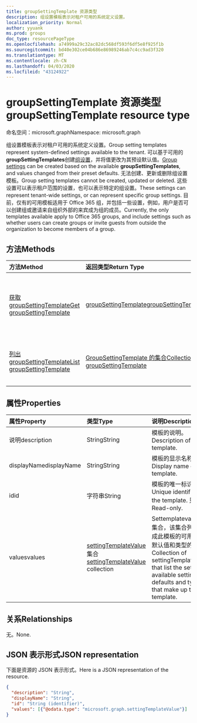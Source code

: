 ```yaml
---
title: groupSettingTemplate 资源类型
description: 组设置模板表示对租户可用的系统定义设置。
localization_priority: Normal
author: yyuank
ms.prod: groups
doc_type: resourcePageType
ms.openlocfilehash: a74999a29c32ac82dc568df593f6df5e8f925f1b
ms.sourcegitcommit: bd40e302ce04b686e86989246ab7c4cc9ad3f320
ms.translationtype: MT
ms.contentlocale: zh-CN
ms.lasthandoff: 04/03/2020
ms.locfileid: "43124922"
---
```

# <a name="groupsettingtemplate-resource-type"></a><span data-ttu-id="d6f74-103">groupSettingTemplate 资源类型</span><span class="sxs-lookup"><span data-stu-id="d6f74-103">groupSettingTemplate resource type</span></span>

<span data-ttu-id="d6f74-104">命名空间：microsoft.graph</span><span class="sxs-lookup"><span data-stu-id="d6f74-104">Namespace: microsoft.graph</span></span>

<span data-ttu-id="d6f74-105">组设置模板表示对租户可用的系统定义设置。</span><span class="sxs-lookup"><span data-stu-id="d6f74-105">Group setting templates represent system-defined settings available to the tenant.</span></span> <span data-ttu-id="d6f74-106">可以基于可用的**groupSettingTemplates**创建[组设置](groupsetting.md)，并将值更改为其预设默认值。</span><span class="sxs-lookup"><span data-stu-id="d6f74-106">[Group settings](groupsetting.md) can be created based on the available **groupSettingTemplates**, and values changed from their preset defaults.</span></span> <span data-ttu-id="d6f74-107">无法创建、更新或删除组设置模板。</span><span class="sxs-lookup"><span data-stu-id="d6f74-107">Group setting templates cannot be created, updated or deleted.</span></span> <span data-ttu-id="d6f74-108">这些设置可以表示租户范围的设置，也可以表示特定的组设置。</span><span class="sxs-lookup"><span data-stu-id="d6f74-108">These settings can represent tenant-wide settings, or can represent specific group settings.</span></span> <span data-ttu-id="d6f74-109">目前，仅有的可用模板适用于 Office 365 组，并包括一些设置，例如，用户是否可以创建组或邀请来自组织外部的来宾成为组的成员。</span><span class="sxs-lookup"><span data-stu-id="d6f74-109">Currently, the only templates available apply to Office 365 groups, and include settings such as whether users can create groups or invite guests from outside the organization to become members of a group.</span></span>

## <a name="methods"></a><span data-ttu-id="d6f74-110">方法</span><span class="sxs-lookup"><span data-stu-id="d6f74-110">Methods</span></span>

| <span data-ttu-id="d6f74-111">方法</span><span class="sxs-lookup"><span data-stu-id="d6f74-111">Method</span></span> | <span data-ttu-id="d6f74-112">返回类型</span><span class="sxs-lookup"><span data-stu-id="d6f74-112">Return Type</span></span> | <span data-ttu-id="d6f74-113">说明</span><span class="sxs-lookup"><span data-stu-id="d6f74-113">Description</span></span> |
|:---------------|:--------|:----------|
|[<span data-ttu-id="d6f74-114">获取 groupSettingTemplate</span><span class="sxs-lookup"><span data-stu-id="d6f74-114">Get groupSettingTemplate</span></span>](../api/groupsettingtemplate-get.md) | [<span data-ttu-id="d6f74-115">groupSettingTemplate</span><span class="sxs-lookup"><span data-stu-id="d6f74-115">groupSettingTemplate</span></span>](groupsettingtemplate.md) | <span data-ttu-id="d6f74-116">读取某个系统定义的 groupSettingTemplate 对象的特定属性。</span><span class="sxs-lookup"><span data-stu-id="d6f74-116">Read the specific properties of one of the system defined groupSettingTemplate objects.</span></span> |
|[<span data-ttu-id="d6f74-117">列出 groupSettingTemplate</span><span class="sxs-lookup"><span data-stu-id="d6f74-117">List groupSettingTemplate</span></span>](../api/groupsettingtemplate-list.md) | [<span data-ttu-id="d6f74-118">GroupSettingTemplate 的集合</span><span class="sxs-lookup"><span data-stu-id="d6f74-118">Collection of groupSettingTemplate</span></span>](groupsettingtemplate.md) |<span data-ttu-id="d6f74-119">列出所有系统定义的 groupSettingTemplate 对象。</span><span class="sxs-lookup"><span data-stu-id="d6f74-119">List all of the system defined groupSettingTemplate objects.</span></span>|

## <a name="properties"></a><span data-ttu-id="d6f74-120">属性</span><span class="sxs-lookup"><span data-stu-id="d6f74-120">Properties</span></span>

| <span data-ttu-id="d6f74-121">属性</span><span class="sxs-lookup"><span data-stu-id="d6f74-121">Property</span></span> | <span data-ttu-id="d6f74-122">类型</span><span class="sxs-lookup"><span data-stu-id="d6f74-122">Type</span></span> | <span data-ttu-id="d6f74-123">说明</span><span class="sxs-lookup"><span data-stu-id="d6f74-123">Description</span></span> |
|:---------------|:--------|:----------|
|<span data-ttu-id="d6f74-124">说明</span><span class="sxs-lookup"><span data-stu-id="d6f74-124">description</span></span>|<span data-ttu-id="d6f74-125">String</span><span class="sxs-lookup"><span data-stu-id="d6f74-125">String</span></span>| <span data-ttu-id="d6f74-126">模板的说明。</span><span class="sxs-lookup"><span data-stu-id="d6f74-126">Description of the template.</span></span> |
|<span data-ttu-id="d6f74-127">displayName</span><span class="sxs-lookup"><span data-stu-id="d6f74-127">displayName</span></span>|<span data-ttu-id="d6f74-128">String</span><span class="sxs-lookup"><span data-stu-id="d6f74-128">String</span></span>| <span data-ttu-id="d6f74-129">模板的显示名称。</span><span class="sxs-lookup"><span data-stu-id="d6f74-129">Display name of the template.</span></span> |
|<span data-ttu-id="d6f74-130">id</span><span class="sxs-lookup"><span data-stu-id="d6f74-130">id</span></span>|<span data-ttu-id="d6f74-131">字符串</span><span class="sxs-lookup"><span data-stu-id="d6f74-131">String</span></span>| <span data-ttu-id="d6f74-132">模板的唯一标识符。</span><span class="sxs-lookup"><span data-stu-id="d6f74-132">Unique identifier for the template.</span></span> <span data-ttu-id="d6f74-133">只读。</span><span class="sxs-lookup"><span data-stu-id="d6f74-133">Read-only.</span></span>|
|<span data-ttu-id="d6f74-134">values</span><span class="sxs-lookup"><span data-stu-id="d6f74-134">values</span></span>|<span data-ttu-id="d6f74-135">[settingTemplateValue](settingtemplatevalue.md)集合</span><span class="sxs-lookup"><span data-stu-id="d6f74-135">[settingTemplateValue](settingtemplatevalue.md) collection</span></span>| <span data-ttu-id="d6f74-136">Settemplatevalues 的集合，该集合列出了组成此模板的可用设置、默认值和类型的集合。</span><span class="sxs-lookup"><span data-stu-id="d6f74-136">Collection of settingTemplateValues that list the set of available settings, defaults and types that make up this template.</span></span> |

## <a name="relationships"></a><span data-ttu-id="d6f74-137">关系</span><span class="sxs-lookup"><span data-stu-id="d6f74-137">Relationships</span></span>

<span data-ttu-id="d6f74-138">无。</span><span class="sxs-lookup"><span data-stu-id="d6f74-138">None.</span></span>


## <a name="json-representation"></a><span data-ttu-id="d6f74-139">JSON 表示形式</span><span class="sxs-lookup"><span data-stu-id="d6f74-139">JSON representation</span></span>

<span data-ttu-id="d6f74-140">下面是资源的 JSON 表示形式。</span><span class="sxs-lookup"><span data-stu-id="d6f74-140">Here is a JSON representation of the resource.</span></span>

<!--{
  "blockType": "resource",
  "openType": true,
  "optionalProperties": [],
  "keyProperty": "id",
  "baseType": "microsoft.graph.directoryObject",
  "@odata.type": "microsoft.graph.groupSettingTemplate"
}-->

```json
{
  "description": "String",
  "displayName": "String",
  "id": "String (identifier)",
  "values": [{"@odata.type": "microsoft.graph.settingTemplateValue"}]
}

```


<!-- uuid: 8fcb5dbc-d5aa-4681-8e31-b001d5168d79
2015-10-25 14:57:30 UTC -->
<!-- {
  "type": "#page.annotation",
  "description": "groupSettingTemplate resource",
  "keywords": "",
  "section": "documentation",
  "tocPath": ""
}-->
